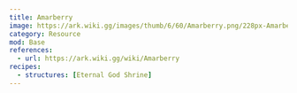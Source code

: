 ```yaml
---
title: Amarberry
image: https://ark.wiki.gg/images/thumb/6/60/Amarberry.png/228px-Amarberry.png
category: Resource
mod: Base
references:
  - url: https://ark.wiki.gg/wiki/Amarberry
recipes:
  - structures: [Eternal God Shrine]
---
```

